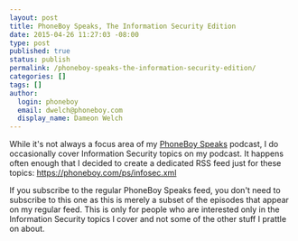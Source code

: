 ```yaml
---
layout: post
title: PhoneBoy Speaks, The Information Security Edition
date: 2015-04-26 11:27:03 -08:00
type: post
published: true
status: publish
permalink: /phoneboy-speaks-the-information-security-edition/
categories: []
tags: []
author:
  login: phoneboy
  email: dwelch@phoneboy.com
  display_name: Dameon Welch
---
```

While it's not always a focus area of my [PhoneBoy Speaks](https://phoneboy.com/ps/) podcast, I do occasionally cover Information Security topics on my podcast. It happens often enough that I decided to create a dedicated RSS feed just for these topics: https://phoneboy.com/ps/infosec.xml

If you subscribe to the regular PhoneBoy Speaks feed, you don't need to subscribe to this one as this is merely a subset of the episodes that appear on my regular feed. This is only for people who are interested only in the Information Security topics I cover and not some of the other stuff I prattle on about.
